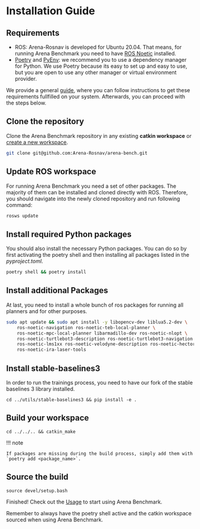 # Installation Guide

## Requirements

- ROS: Arena-Rosnav is developed for Ubuntu 20.04. That means, for running Arena Benchmark you need to have [ROS Noetic](http://wiki.ros.org/noetic/Installation) installed.
- [Poetry](https://python-poetry.org/) and [PyEnv](https://github.com/pyenv/pyenv): we recommend you to use a dependency manager for Python. We use Poetry because its easy to set up and easy to use, but you are open to use any other manager or virtual environment provider.  

We provide a general [guide](requirements.md), where you can follow instructions to get these requirements fullfilled on your system. Afterwards, you can proceed with the steps below.
## Clone the repository

Clone the Arena Benchmark repository in any existing **catkin workspace** or [create a new workspace](http://wiki.ros.org/catkin/Tutorials/create_a_workspace).

```bash
git clone git@github.com:Arena-Rosnav/arena-bench.git
```

## Update ROS workspace

For running Arena Benchmark you need a set of other packages. The majority of them can be installed and cloned directly with ROS. Therefore, you should navigate into the newly cloned repository and run following command:

```bash
rosws update
```

## Install required Python packages

You should also install the necessary Python packages. You can do so by first activating the poetry shell and then installing all packages listed in the _pyproject.toml_.

```bash
poetry shell && poetry install
```

## Install additional Packages

At last, you need to install a whole bunch of ros packages for running all planners and for other purposes.

```bash
sudo apt update && sudo apt install -y libopencv-dev liblua5.2-dev \
    ros-noetic-navigation ros-noetic-teb-local-planner \
    ros-noetic-mpc-local-planner libarmadillo-dev ros-noetic-nlopt \
    ros-noetic-turtlebot3-description ros-noetic-turtlebot3-navigation \
    ros-noetic-lms1xx ros-noetic-velodyne-description ros-noetic-hector-gazebo \
    ros-noetic-ira-laser-tools
```

## Install stable-baselines3

In order to run the trainings process, you need to have our fork of the stable baselines 3 library installed.

```
cd ../utils/stable-baselines3 && pip install -e .
```

## Build your workspace

```
cd ../../.. && catkin_make
```

!!! note

    If packages are missing during the build process, simply add them with `poetry add <package_name>`.

## Source the build

```
source devel/setup.bash
```

Finished! Check out the [Usage](usage.md) to start using Arena Benchmark.

Remember to always have the poetry shell active and the catkin workspace sourced when using Arena Benchmark.
